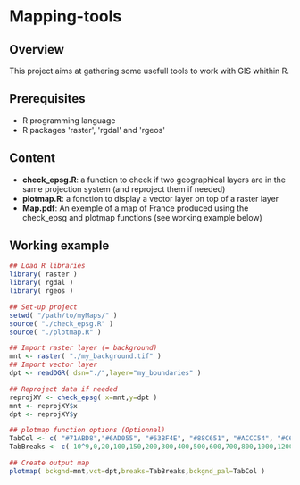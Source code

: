 # Mapping-tools

## Overview
This project aims at gathering some usefull tools to work with GIS whithin R.

## Prerequisites
* R programming language
* R packages 'raster', 'rgdal' and 'rgeos'

## Content
*	**check_epsg.R**: a function to check if two geographical layers are in the same projection system (and reproject them if needed)
*	**plotmap.R**: a fonction to display a vector layer on top of a raster layer
* **Map.pdf**: An exemple of a map of France produced using the check_epsg and plotmap functions (see working example below)

## Working example
```R
## Load R libraries
library( raster )
library( rgdal )
library( rgeos )

## Set-up project
setwd( "/path/to/myMaps/" )
source( "./check_epsg.R" )
source( "./plotmap.R" )

## Import raster layer (= background)
mnt <- raster( "./my_background.tif" )
## Import vector layer
dpt <- readOGR( dsn="./",layer="my_boundaries" )

## Reproject data if needed
reprojXY <- check_epsg( x=mnt,y=dpt )
mnt <- reprojXY$x
dpt <- reprojXY$y

## plotmap function options (Optionnal)
TabCol <- c( "#71ABD8","#6AD055", "#63BF4E", "#88C651", "#ACCC54", "#C6D758", "#DEE45E", "#EFE162", "#E8D65F", "#DECB5B", "#D3BF57", "#CAAC53", "#C39D50", "#B9934C", "#AA8046", "#AC8547", "#BA904C", "#CA9B53", "#E0E0DE", "#F5F4F2")
TabBreaks <- c(-10^9,0,20,100,150,200,300,400,500,600,700,800,1000,1200,1400,1600,1800,2000,2500,3000,10^5)

## Create output map
plotmap( bckgnd=mnt,vct=dpt,breaks=TabBreaks,bckgnd_pal=TabCol )
```
